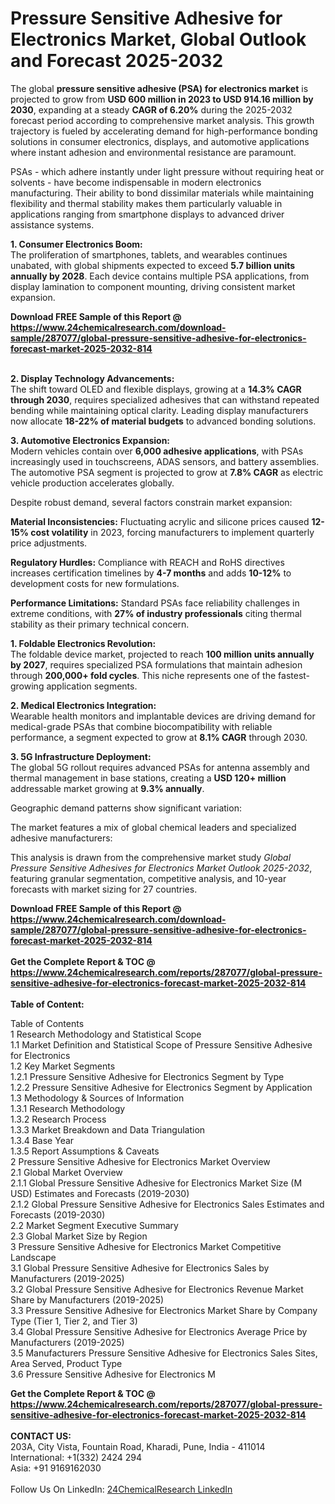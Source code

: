 <h1>Pressure Sensitive Adhesive for Electronics Market, Global Outlook and Forecast 2025-2032</h1><p>The global <strong>pressure sensitive adhesive (PSA) for electronics market</strong> is projected to grow from <strong>USD 600 million in 2023 to USD 914.16 million by 2030</strong>, expanding at a steady <strong>CAGR of 6.20%</strong> during the 2025-2032 forecast period according to comprehensive market analysis. This growth trajectory is fueled by accelerating demand for high-performance bonding solutions in consumer electronics, displays, and automotive applications where instant adhesion and environmental resistance are paramount.</p><p>PSAs - which adhere instantly under light pressure without requiring heat or solvents - have become indispensable in modern electronics manufacturing. Their ability to bond dissimilar materials while maintaining flexibility and thermal stability makes them particularly valuable in applications ranging from smartphone displays to advanced driver assistance systems.</p><p><strong>1. Consumer Electronics Boom:</strong><br>
The proliferation of smartphones, tablets, and wearables continues unabated, with global shipments expected to exceed <strong>5.7 billion units annually by 2028</strong>. Each device contains multiple PSA applications, from display lamination to component mounting, driving consistent market expansion.</p><div><b>Download FREE Sample of this Report @ 
            <a href="https://www.24chemicalresearch.com/download-sample/287077/global-pressure-sensitive-adhesive-for-electronics-forecast-market-2025-2032-814">
            https://www.24chemicalresearch.com/download-sample/287077/global-pressure-sensitive-adhesive-for-electronics-forecast-market-2025-2032-814</a></b></div><br><p><strong>2. Display Technology Advancements:</strong><br>
The shift toward OLED and flexible displays, growing at a <strong>14.3% CAGR through 2030</strong>, requires specialized adhesives that can withstand repeated bending while maintaining optical clarity. Leading display manufacturers now allocate <strong>18-22% of material budgets</strong> to advanced bonding solutions.</p><p><strong>3. Automotive Electronics Expansion:</strong><br>
Modern vehicles contain over <strong>6,000 adhesive applications</strong>, with PSAs increasingly used in touchscreens, ADAS sensors, and battery assemblies. The automotive PSA segment is projected to grow at <strong>7.8% CAGR</strong> as electric vehicle production accelerates globally.</p><p>Despite robust demand, several factors constrain market expansion:</p><p><strong>Material Inconsistencies:</strong> Fluctuating acrylic and silicone prices caused <strong>12-15% cost volatility</strong> in 2023, forcing manufacturers to implement quarterly price adjustments.</p><p><strong>Regulatory Hurdles:</strong> Compliance with REACH and RoHS directives increases certification timelines by <strong>4-7 months</strong> and adds <strong>10-12%</strong> to development costs for new formulations.</p><p><strong>Performance Limitations:</strong> Standard PSAs face reliability challenges in extreme conditions, with <strong>27% of industry professionals</strong> citing thermal stability as their primary technical concern.</p><p><strong>1. Foldable Electronics Revolution:</strong><br>
The foldable device market, projected to reach <strong>100 million units annually by 2027</strong>, requires specialized PSA formulations that maintain adhesion through <strong>200,000+ fold cycles</strong>. This niche represents one of the fastest-growing application segments.</p><p><strong>2. Medical Electronics Integration:</strong><br>
Wearable health monitors and implantable devices are driving demand for medical-grade PSAs that combine biocompatibility with reliable performance, a segment expected to grow at <strong>8.1% CAGR</strong> through 2030.</p><p><strong>3. 5G Infrastructure Deployment:</strong><br>
The global 5G rollout requires advanced PSAs for antenna assembly and thermal management in base stations, creating a <strong>USD 120+ million</strong> addressable market growing at <strong>9.3% annually</strong>.</p><p>Geographic demand patterns show significant variation:</p><p>The market features a mix of global chemical leaders and specialized adhesive manufacturers:</p><p>This analysis is drawn from the comprehensive market study <em>Global Pressure Sensitive Adhesives for Electronics Market Outlook 2025-2032</em>, featuring granular segmentation, competitive analysis, and 10-year forecasts with market sizing for 27 countries.</p><div><b>Download FREE Sample of this Report @ 
            <a href="https://www.24chemicalresearch.com/download-sample/287077/global-pressure-sensitive-adhesive-for-electronics-forecast-market-2025-2032-814">
            https://www.24chemicalresearch.com/download-sample/287077/global-pressure-sensitive-adhesive-for-electronics-forecast-market-2025-2032-814</a></b></div><br><div><b>Get the Complete Report & TOC @ 
            <a href="https://www.24chemicalresearch.com/reports/287077/global-pressure-sensitive-adhesive-for-electronics-forecast-market-2025-2032-814">
            https://www.24chemicalresearch.com/reports/287077/global-pressure-sensitive-adhesive-for-electronics-forecast-market-2025-2032-814</a></b></div><br>
            <b>Table of Content:</b><p>Table of Contents<br />
1 Research Methodology and Statistical Scope<br />
1.1 Market Definition and Statistical Scope of Pressure Sensitive Adhesive for Electronics<br />
1.2 Key Market Segments<br />
1.2.1 Pressure Sensitive Adhesive for Electronics Segment by Type<br />
1.2.2 Pressure Sensitive Adhesive for Electronics Segment by Application<br />
1.3 Methodology & Sources of Information<br />
1.3.1 Research Methodology<br />
1.3.2 Research Process<br />
1.3.3 Market Breakdown and Data Triangulation<br />
1.3.4 Base Year<br />
1.3.5 Report Assumptions & Caveats<br />
2 Pressure Sensitive Adhesive for Electronics Market Overview<br />
2.1 Global Market Overview<br />
2.1.1 Global Pressure Sensitive Adhesive for Electronics Market Size (M USD) Estimates and Forecasts (2019-2030)<br />
2.1.2 Global Pressure Sensitive Adhesive for Electronics Sales Estimates and Forecasts (2019-2030)<br />
2.2 Market Segment Executive Summary<br />
2.3 Global Market Size by Region<br />
3 Pressure Sensitive Adhesive for Electronics Market Competitive Landscape<br />
3.1 Global Pressure Sensitive Adhesive for Electronics Sales by Manufacturers (2019-2025)<br />
3.2 Global Pressure Sensitive Adhesive for Electronics Revenue Market Share by Manufacturers (2019-2025)<br />
3.3 Pressure Sensitive Adhesive for Electronics Market Share by Company Type (Tier 1, Tier 2, and Tier 3)<br />
3.4 Global Pressure Sensitive Adhesive for Electronics Average Price by Manufacturers (2019-2025)<br />
3.5 Manufacturers Pressure Sensitive Adhesive for Electronics Sales Sites, Area Served, Product Type<br />
3.6 Pressure Sensitive Adhesive for Electronics M</p><div><b>Get the Complete Report & TOC @ 
            <a href="https://www.24chemicalresearch.com/reports/287077/global-pressure-sensitive-adhesive-for-electronics-forecast-market-2025-2032-814">
            https://www.24chemicalresearch.com/reports/287077/global-pressure-sensitive-adhesive-for-electronics-forecast-market-2025-2032-814</a></b></div><br><b>CONTACT US:</b><br>
            203A, City Vista, Fountain Road, Kharadi, Pune, India - 411014<br>
            International: +1(332) 2424 294<br>
            Asia: +91 9169162030 <br><br>
            Follow Us On LinkedIn: <a href="https://www.linkedin.com/company/24chemicalresearch/">24ChemicalResearch LinkedIn</a>